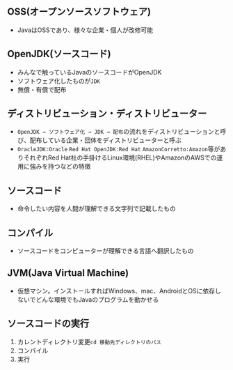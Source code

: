 ## OSS(オープンソースソフトウェア)
- JavaはOSSであり、様々な企業・個人が改修可能
## OpenJDK(ソースコード)
- みんなで触っているJavaのソースコードがOpenJDK
- ソフトウェア化したものが`JDK`
- 無償・有償で配布
## ディストリビューション・ディストリビューター
- `OpenJDK → ソフトウェア化 → JDK → 配布`の流れをディストリビューションと呼び、配布している企業・団体をディストリビューターと呼ぶ
- `OracleJDK:Oracle` `Red Hat OpenJDK:Red Hat` `AmazonCorretto:Amazon`等がありそれぞれRed Hat社の手掛けるLinux環境(RHEL)やAmazonのAWSでの運用に強みを持つなどの特徴
## ソースコード
- 命令したい内容を人間が理解できる文字列で記載したもの
## コンパイル
- ソースコードをコンピューターが理解できる言語へ翻訳したもの
## JVM(Java Virtual Machine)
- 仮想マシン。インストールすればWindows、mac、AndroidとOSに依存しないでどんな環境でもJavaのプログラムを動かせる
## ソースコードの実行
1. カレントディレクトリ変更`cd 移動先ディレクトリのパス`
2. コンパイル
3. 実行

